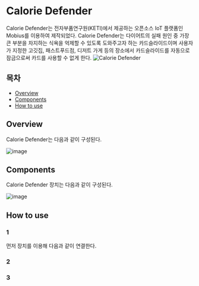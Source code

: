 # Calorie Defender
Calorie Defender는 전자부품연구원(KETI)에서 제공하는 오픈소스 IoT 플랫폼인 Mobius를 이용하여 제작되었다.
Calorie Defender는 다이어트의 실패 원인 중 가장 큰 부분을 차지하는 식욕을 억제할 수 있도록 도와주고자 하는 카드슬라이드이며 사용자가 지정한 고깃집, 패스트푸드점, 디저트 가게 등의 장소에서 카드슬라이드를 자동으로 잠금으로써 카드를 사용할 수 없게 한다. 
![Calorie Defender](https://github.com/awakening95/etc/blob/master/Calorie%20Defender/Calorie%20Defender.gif?raw=true)

## 목차

- [Overview](#overview)
- [Components](#components)
- [How to use](#howtouse)

## Overview
Calorie Defender는 다음과 같이 구성된다.

![image](https://user-images.githubusercontent.com/39123255/50624038-64dc9c00-0f5f-11e9-9bec-fb0fc9973c60.png) 

## Components
Calorie Defender 장치는 다음과 같이 구성된다.

![image](https://user-images.githubusercontent.com/39123255/50624021-2d6def80-0f5f-11e9-9d7b-9160350e39ab.png)

## How to use
### 1
먼저 장치를 이용해 다음과 같이 연결한다.

### 2


### 3
